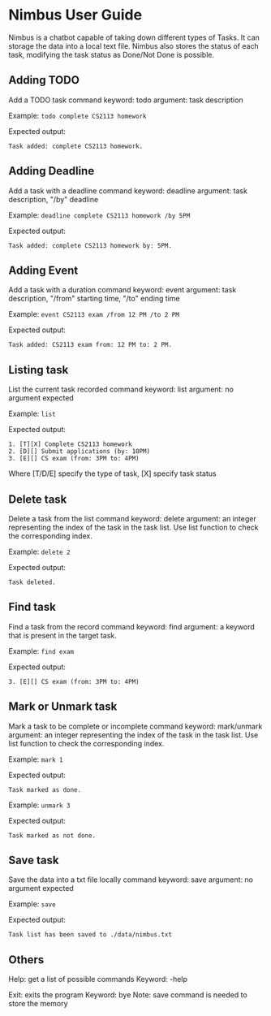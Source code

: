 # Nimbus User Guide

Nimbus is a chatbot capable of taking down different types of Tasks. It can storage the data into a local text file.
Nimbus also stores the status of each task, modifying the task status as Done/Not Done is possible.

## Adding TODO

Add a TODO task
command keyword: todo
argument: task description

Example: `todo complete CS2113 homework`

Expected output:
```
Task added: complete CS2113 homework.
```

## Adding Deadline

Add a task with a deadline
command keyword: deadline
argument: task description, "/by" deadline

Example: `deadline complete CS2113 homework /by 5PM`

Expected output:
```
Task added: complete CS2113 homework by: 5PM.
```

## Adding Event

Add a task with a duration
command keyword: event
argument: task description, "/from" starting time, "/to" ending time

Example: `event CS2113 exam /from 12 PM /to 2 PM`

Expected output:
```
Task added: CS2113 exam from: 12 PM to: 2 PM.
```

## Listing task

List the current task recorded
command keyword: list
argument: no argument expected

Example: `list`

Expected output:
```
1. [T][X] Complete CS2113 homework
2. [D][] Submit applications (by: 10PM)
3. [E][] CS exam (from: 3PM to: 4PM) 
```
Where [T/D/E] specify the type of task, [X] specify task status

## Delete task

Delete a task from the list
command keyword: delete
argument: an integer representing the index of the task in the task list. Use list function to check the corresponding index.

Example: `delete 2`

Expected output:
```
Task deleted. 
```

## Find task

Find a task from the record
command keyword: find
argument: a keyword that is present in the target task.

Example: `find exam`

Expected output:
```
3. [E][] CS exam (from: 3PM to: 4PM) 
```

## Mark or Unmark task

Mark a task to be complete or incomplete
command keyword: mark/unmark
argument: an integer representing the index of the task in the task list. Use list function to check the corresponding index.

Example: `mark 1`

Expected output:
```
Task marked as done. 
```

Example: `unmark 3`

Expected output:
```
Task marked as not done. 
```

## Save task

Save the data into a txt file locally
command keyword: save
argument: no argument expected

Example: `save`

Expected output:
```
Task list has been saved to ./data/nimbus.txt 
```

## Others

Help: get a list of possible commands
Keyword: -help 

Exit: exits the program
Keyword: bye
Note: save command is needed to store the memory
